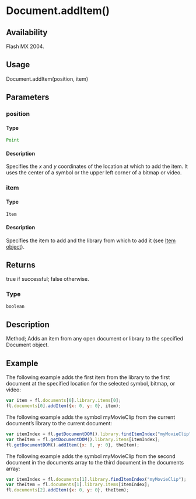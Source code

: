 # Document.addItem()

## Availability

Flash MX 2004.

## Usage

Document.addItem(position, item)

## Parameters

### **position**

#### Type

```typescript
Point
```

#### Description

Specifies the *x* and *y* coordinates of the location at which to add the item. It uses the center of a symbol or the upper left corner of a bitmap or video.

### **item**

#### Type

```typescript
Item
```

#### Description

Specifies the item to add and the library from which to add it (see [Item object](../Item_object/item_summary.md)).

## Returns

true if successful; false otherwise.

### Type

```typescript
boolean
```

## Description

Method; Adds an item from any open document or library to the specified Document object.

## Example

The following example adds the first item from the library to the first document at the specified location for the selected symbol, bitmap, or video:

```javascript
var item = fl.documents[0].library.items[0];
fl.documents[0].addItem({x: 0, y: 0}, item);
```

The following example adds the symbol myMovieClip from the current document’s library to the current document:

```javascript
var itemIndex = fl.getDocumentDOM().library.findItemIndex("myMovieClip");
var theItem = fl.getDocumentDOM().library.items[itemIndex];
fl.getDocumentDOM().addItem({x: 0, y: 0}, theItem);
```

The following example adds the symbol myMovieClip from the second document in the documents array to the third document in the documents array:

```javascript
var itemIndex = fl.documents[1].library.findItemIndex("myMovieClip");
var theItem = fl.documents[1].library.items[itemIndex];
fl.documents[2].addItem({x: 0, y: 0}, theItem);
```
